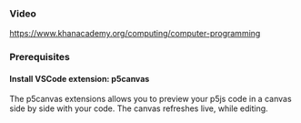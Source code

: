 ### Video

https://www.khanacademy.org/computing/computer-programming
### Prerequisites

#### Install VSCode extension: p5canvas
The p5canvas extensions allows you to preview your p5js code in a canvas side by side with your code. The canvas refreshes live, while editing.